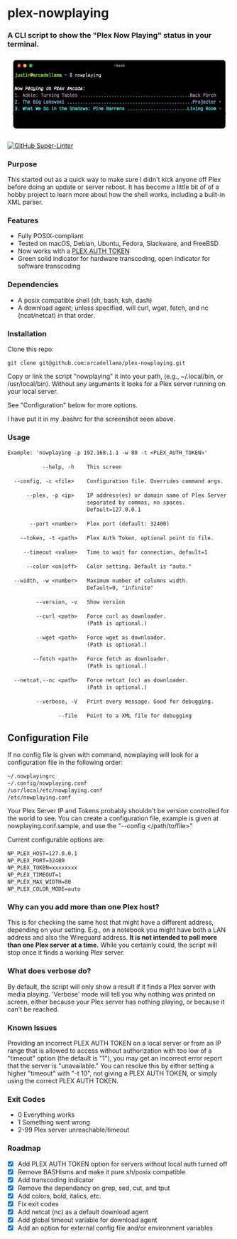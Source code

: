 # plex-nowplaying

### A CLI script to show the "Plex Now Playing" status in your terminal.

![Image](/.github/images/screenshot.png)

[![GitHub Super-Linter](https://github.com/arcadellama/nowplaying.sh/workflows/Lint%20Code%20Base/badge.svg)](https://github.com/marketplace/actions/super-linter)

### Purpose
This started out as a quick way to make sure I didn't kick anyone off Plex before doing an update or server reboot. It has become a little bit of of a hobby project to learn more about how the shell works, including a built-in XML parser.

### Features
- Fully POSIX-compliant
- Tested on macOS, Debian, Ubuntu, Fedora, Slackware, and FreeBSD
- Now works with a [PLEX AUTH TOKEN](https://support.plex.tv/articles/204059436-finding-an-authentication-token-x-plex-token/)
- Green solid indicator for hardware transcoding, open indicator for software transcoding

### Dependencies
- A posix compatible shell (sh, bash, ksh, dash)
- A download agent; unless specified, will curl, wget, fetch, and nc (ncat/netcat) in that order.

### Installation
Clone this repo:

    git clone git@github.com:arcadellama/plex-nowplaying.git

Copy or link the script "nowplaying" it into your path, (e.g., ~/.local/bin, or /usr/local/bin). Without any arguments it looks for a Plex server running on your local server.

See "Configuration" below for more options.

I have put it in my .bashrc for the screenshot seen above.

### Usage

    Example: 'nowplaying -p 192.168.1.1 -w 80 -t <PLEX_AUTH_TOKEN>'
    
               --help, -h    This screen
    
      --config, -c <file>    Configuration file. Overrides command args.
      
          --plex, -p <ip>    IP address(es) or domain name of Plex Server
                             separated by commas, no spaces.
                             Default=127.0.0.1
    
           --port <number>   Plex port (default: 32400)
    
        --token, -t <path>   Plex Auth Token, optional point to file.
    
         --timeout <value>   Time to wait for connection, default=1
    
          --color <on|off>   Color setting. Default is "auto."
    
      --width, -w <number>   Maximum number of columns width.
                             Default=0, "infinite"
    
             --version, -v   Show version
    
             --curl <path>   Force curl as downloader.
                             (Path is optional.)
    
             --wget <path>   Force wget as downloader.
                             (Path is optional.)
    
            --fetch <path>   Force fetch as downloader.
                             (Path is optional.)
    
      --netcat,--nc <path>   Force netcat (nc) as downloader.
                             (Path is optional.)
     
             --verbose, -V   Print every message. Good for debugging.
    
                    --file   Point to a XML file for debugging
    
## Configuration File
If no config file is given with command, nowplaying will look for a configuration file in the following order:

    ~/.nowplayingrc
    ~/.config/nowplaying.conf
    /usr/local/etc/nowplaying.conf
    /etc/nowplaying.conf

Your Plex Server IP and Tokens probably shouldn't be version controlled for the world to see. You can create a configuration file, example is given at nowplaying.conf.sample, and use the "--config </path/to/file>"

Current configurable options are:  

    NP_PLEX_HOST=127.0.0.1
    NP_PLEX_PORT=32400  
    NP_PLEX_TOKEN=xxxxxxxx  
    NP_PLEX_TIMEOUT=1
    NP_PLEX_MAX_WIDTH=80
    NP_PLEX_COLOR_MODE=auto

### Why can you add more than one Plex host?
This is for checking the same host that might have a different address, depending on your setting. E.g., on a notebook you might have both a LAN address and also the Wireguard address. **It is not intended to poll more than one Plex server at a time.** While you certainly could, the script will stop once it finds a working Plex server.

### What does verbose do?
By default, the script will only show a result if it finds a Plex server with media playing. 'Verbose' mode will tell you why nothing was printed on screen, either because your Plex server has nothing playing, or because it can't be reached.

### Known Issues
Providing an incorrect PLEX AUTH TOKEN on a local server or from an IP range that is allowed to access without authorization with too low of a "timeout" option (the default is "1"), you may get an incorrect error report that the server is "unavailable." You can resolve this by either setting a higher "timeout" with "-t 10", not giving a PLEX AUTH TOKEN, or simply using the correct PLEX AUTH TOKEN.

### Exit Codes
-   0     Everything works
-   1     Something went wrong
-   2-99  Plex server unreachable/timeout 

### Roadmap
- [x] Add PLEX AUTH TOKEN option for servers without local auth turned off
- [x] Remove BASHisms and make it pure sh/posix compatible
- [x] Add transcoding indicator
- [x] Remove the dependancy on grep, sed, cut, and tput
- [x] Add colors, bold, italics, etc.
- [x] Fix exit codes
- [x] Add netcat (nc) as a default download agent
- [x] Add global timeout variable for download agent
- [x] Add an option for external config file and/or environment variables
